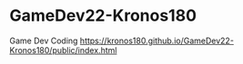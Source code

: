 # GameDev22-Kronos180
Game Dev Coding
https://kronos180.github.io/GameDev22-Kronos180/public/index.html
